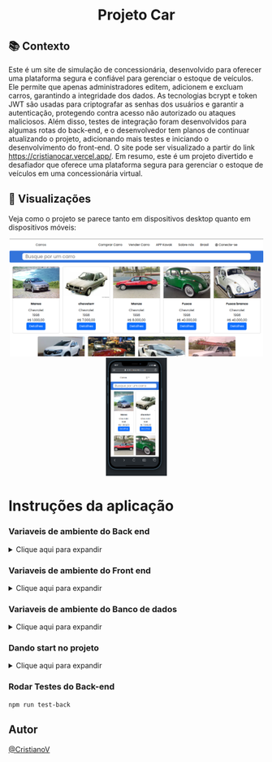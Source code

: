 <h1 align="center"> 
Projeto Car
</h1>

## :books: Contexto
Este é um site de simulação de concessionária, desenvolvido para oferecer uma plataforma segura e confiável para gerenciar o estoque de veículos. Ele permite que apenas administradores editem, adicionem e excluam carros, garantindo a integridade dos dados. As tecnologias bcrypt e token JWT são usadas para criptografar as senhas dos usuários e garantir a autenticação, protegendo contra acesso não autorizado ou ataques maliciosos. Além disso, testes de integração foram desenvolvidos para algumas rotas do back-end, e o desenvolvedor tem planos de continuar atualizando o projeto, adicionando mais testes e iniciando o desenvolvimento do front-end. O site pode ser visualizado a partir do link https://cristianocar.vercel.app/. Em resumo, este é um projeto divertido e desafiador que oferece uma plataforma segura para gerenciar o estoque de veículos em uma concessionária virtual.

## :art: Visualizações
Veja como o projeto se parece tanto em dispositivos desktop quanto em dispositivos móveis:

<p align="center">
   <img alt="Desktop" src="https://raw.githubusercontent.com/CristianoV/project-car/master/InicialDesktop.png" width="500px" />
    <img alt="Mobile" src="https://raw.githubusercontent.com/CristianoV/project-car/master/InicialMobile.png" width="120px" />
</p>

# Instruções da aplicação
### Variaveis de ambiente do Back end
<details>
  <summary>Clique aqui para expandir</summary>


```
PORT=   Porta de inicialização Ex: 3333
DB_URL=   Variavel de ambiente responsavel por seeders  Ex: http://localhost:3333/files/

PG_PASS=   Variavel de ambiente responsavel pela senha do banco de dados  Ex: admin
PG_USER=   Variavel de ambiente responsavel pelo usuario do banco  Ex: admin
PG_DB=   Nome do banco de dados  Ex: postgres_db
PGHOST=  Host do banco de dados  Ex: 127.0.0.1
PGPORT=  Porta de acesso ao banco de dados  Ex: 5432
```

</details>

### Variaveis de ambiente do Front end
<details>
  <summary>Clique aqui para expandir</summary>

```
NEXT_PUBLIC_API_URL=  Variavel de ambiente responsavel pelas requisições no banco de dados Ex: http://localhost:3333/
```
</details>

</details>

### Variaveis de ambiente do Banco de dados
<details>
  <summary>Clique aqui para expandir</summary>

```
PG_PASS= Senha do banco de dados
PG_USER= Usuario do banco de dados
PG_DB=   Nome do banco de dados postgress
```
</details>

### Dando start no projeto
<details>
  <summary>Clique aqui para expandir</summary>

### Iniciar Projeto com postgress instalado na maquina
```
npm start
```

### Iniciar Projeto sem postgress instalado na maquina
```
npm run start banco
npm start
```
</details>

### Rodar Testes do Back-end
```
npm run test-back
```

## Autor

[@CristianoV](https://www.github.com/CristianoV)
